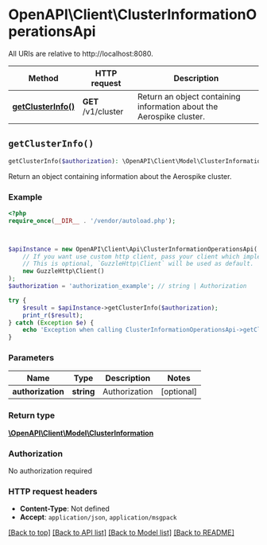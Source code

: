 # OpenAPI\Client\ClusterInformationOperationsApi

All URIs are relative to http://localhost:8080.

Method | HTTP request | Description
------------- | ------------- | -------------
[**getClusterInfo()**](ClusterInformationOperationsApi.md#getClusterInfo) | **GET** /v1/cluster | Return an object containing information about the Aerospike cluster.


## `getClusterInfo()`

```php
getClusterInfo($authorization): \OpenAPI\Client\Model\ClusterInformation
```

Return an object containing information about the Aerospike cluster.

### Example

```php
<?php
require_once(__DIR__ . '/vendor/autoload.php');



$apiInstance = new OpenAPI\Client\Api\ClusterInformationOperationsApi(
    // If you want use custom http client, pass your client which implements `GuzzleHttp\ClientInterface`.
    // This is optional, `GuzzleHttp\Client` will be used as default.
    new GuzzleHttp\Client()
);
$authorization = 'authorization_example'; // string | Authorization

try {
    $result = $apiInstance->getClusterInfo($authorization);
    print_r($result);
} catch (Exception $e) {
    echo 'Exception when calling ClusterInformationOperationsApi->getClusterInfo: ', $e->getMessage(), PHP_EOL;
}
```

### Parameters

Name | Type | Description  | Notes
------------- | ------------- | ------------- | -------------
 **authorization** | **string**| Authorization | [optional]

### Return type

[**\OpenAPI\Client\Model\ClusterInformation**](../Model/ClusterInformation.md)

### Authorization

No authorization required

### HTTP request headers

- **Content-Type**: Not defined
- **Accept**: `application/json`, `application/msgpack`

[[Back to top]](#) [[Back to API list]](../../README.md#endpoints)
[[Back to Model list]](../../README.md#models)
[[Back to README]](../../README.md)
